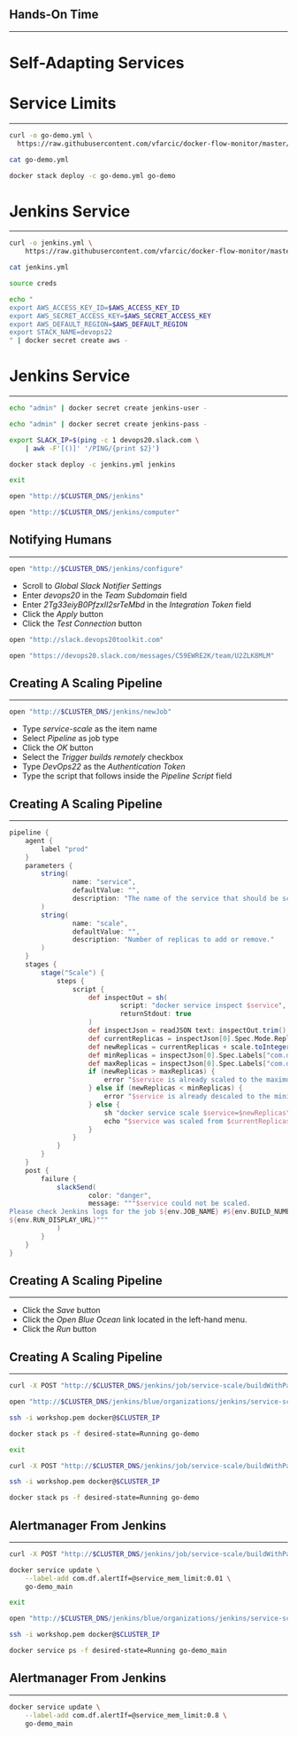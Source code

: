 ## Hands-On Time

---

# Self-Adapting Services


# Service Limits

---

```bash
curl -o go-demo.yml \
  https://raw.githubusercontent.com/vfarcic/docker-flow-monitor/master/stacks/go-demo-scale.yml

cat go-demo.yml

docker stack deploy -c go-demo.yml go-demo
```


# Jenkins Service

---

```bash
curl -o jenkins.yml \
    https://raw.githubusercontent.com/vfarcic/docker-flow-monitor/master/stacks/jenkins-aws-secret.yml

cat jenkins.yml

source creds

echo "
export AWS_ACCESS_KEY_ID=$AWS_ACCESS_KEY_ID
export AWS_SECRET_ACCESS_KEY=$AWS_SECRET_ACCESS_KEY
export AWS_DEFAULT_REGION=$AWS_DEFAULT_REGION
export STACK_NAME=devops22
" | docker secret create aws -
```


# Jenkins Service

---

```bash
echo "admin" | docker secret create jenkins-user -

echo "admin" | docker secret create jenkins-pass -

export SLACK_IP=$(ping -c 1 devops20.slack.com \
    | awk -F'[()]' '/PING/{print $2}')

docker stack deploy -c jenkins.yml jenkins

exit

open "http://$CLUSTER_DNS/jenkins"

open "http://$CLUSTER_DNS/jenkins/computer"
```


<!-- .slide: data-background="img/jenkins-master-agent.png" data-background-size="contain" -->


## Notifying Humans

---

```bash
open "http://$CLUSTER_DNS/jenkins/configure"
```

* Scroll to *Global Slack Notifier Settings*
* Enter *devops20* in the *Team Subdomain* field
* Enter *2Tg33eiyB0PfzxII2srTeMbd* in the *Integration Token* field
* Click the *Apply* button
* Click the *Test Connection* button

```bash
open "http://slack.devops20toolkit.com"

open "https://devops20.slack.com/messages/C59EWRE2K/team/U2ZLK8MLM"
```


## Creating A Scaling Pipeline

---

```bash
open "http://$CLUSTER_DNS/jenkins/newJob"
```

* Type *service-scale* as the item name
* Select *Pipeline* as job type
* Click the *OK* button
* Select the *Trigger builds remotely* checkbox
* Type *DevOps22* as the *Authentication Token*
* Type the script that follows inside the *Pipeline Script* field


## Creating A Scaling Pipeline

---

```groovy
pipeline {
    agent {
        label "prod"
    }
    parameters {
        string(
                name: "service",
                defaultValue: "",
                description: "The name of the service that should be scaled"
        )
        string(
                name: "scale",
                defaultValue: "",
                description: "Number of replicas to add or remove."
        )
    }
    stages {
        stage("Scale") {
            steps {
                script {
                    def inspectOut = sh(
                            script: "docker service inspect $service",
                            returnStdout: true
                    )
                    def inspectJson = readJSON text: inspectOut.trim()
                    def currentReplicas = inspectJson[0].Spec.Mode.Replicated.Replicas
                    def newReplicas = currentReplicas + scale.toInteger()
                    def minReplicas = inspectJson[0].Spec.Labels["com.df.scaleMin"].toInteger()
                    def maxReplicas = inspectJson[0].Spec.Labels["com.df.scaleMax"].toInteger()
                    if (newReplicas > maxReplicas) {
                        error "$service is already scaled to the maximum number of $maxReplicas replicas"
                    } else if (newReplicas < minReplicas) {
                        error "$service is already descaled to the minimum number of $minReplicas replicas"
                    } else {
                        sh "docker service scale $service=$newReplicas"
                        echo "$service was scaled from $currentReplicas to $newReplicas replicas"
                    }
                }
            }
        }
    }
    post {
        failure {
            slackSend(
                    color: "danger",
                    message: """$service could not be scaled.
Please check Jenkins logs for the job ${env.JOB_NAME} #${env.BUILD_NUMBER}
${env.RUN_DISPLAY_URL}"""
            )
        }
    }
}
```


## Creating A Scaling Pipeline

---

* Click the *Save* button
* Click the *Open Blue Ocean* link located in the left-hand menu.
* Click the *Run* button


## Creating A Scaling Pipeline

---

```bash
curl -X POST "http://$CLUSTER_DNS/jenkins/job/service-scale/buildWithParameters?token=DevOps22&service=go-demo_main&scale=2"

open "http://$CLUSTER_DNS/jenkins/blue/organizations/jenkins/service-scale/activity"

ssh -i workshop.pem docker@$CLUSTER_IP

docker stack ps -f desired-state=Running go-demo

exit

curl -X POST "http://$CLUSTER_DNS/jenkins/job/service-scale/buildWithParameters?token=DevOps22&service=go-demo_main&scale=-1"

ssh -i workshop.pem docker@$CLUSTER_IP

docker stack ps -f desired-state=Running go-demo
```


## Alertmanager From Jenkins

---

```bash
curl -X POST "http://$CLUSTER_DNS/jenkins/job/service-scale/buildWithParameters?token=DevOps22&service=go-demo_main&scale=-123"

docker service update \
    --label-add com.df.alertIf=@service_mem_limit:0.01 \
    go-demo_main

exit

open "http://$CLUSTER_DNS/jenkins/blue/organizations/jenkins/service-scale/activity"

ssh -i workshop.pem docker@$CLUSTER_IP

docker service ps -f desired-state=Running go-demo_main
```


<!-- .slide: data-background="img/jenkins-slack-scale.png" data-background-size="contain" -->


## Alertmanager From Jenkins

---

```bash
docker service update \
    --label-add com.df.alertIf=@service_mem_limit:0.8 \
    go-demo_main
```